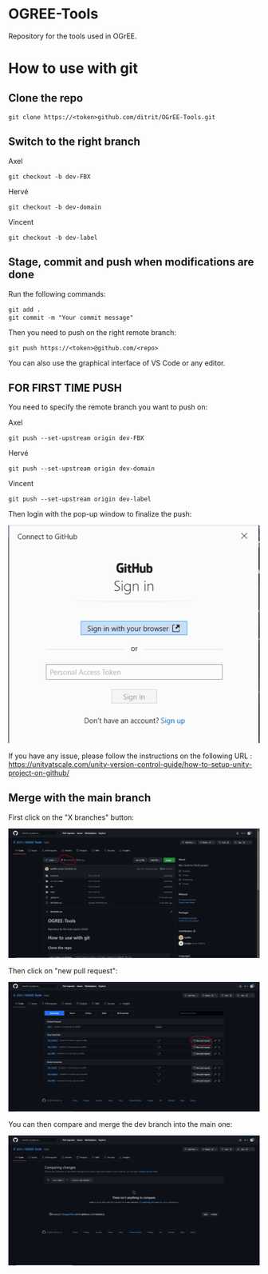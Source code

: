 # OGREE-Tools
Repository for the tools used in OGrEE.


# How to use with git
## Clone the repo

```
git clone https://<token>github.com/ditrit/OGrEE-Tools.git
```
## Switch to the right branch

Axel
```
git checkout -b dev-FBX
```
Hervé
```
git checkout -b dev-domain
```
Vincent
```
git checkout -b dev-label
```
## Stage, commit and push when modifications are done

Run the following commands:
```
git add .
git commit -m "Your commit message"
```
Then you need to push on the right remote branch:
```
git push https://<token>@github.com/<repo>
```
You can also use the graphical interface of VS Code or any editor.

## FOR FIRST TIME PUSH

You need to specify the remote branch you want to push on:

Axel
```
git push --set-upstream origin dev-FBX
```
Hervé
```
git push --set-upstream origin dev-domain
```
Vincent
```
git push --set-upstream origin dev-label
```
Then login with the pop-up window to finalize the push:

![Login Window](/image_readme/login.PNG)

If you have any issue, please follow the instructions on the following URL : https://unityatscale.com/unity-version-control-guide/how-to-setup-unity-project-on-github/
## Merge with the main branch
First click on the "X branches" button:

![Main Window](/image_readme/avant%20merge.PNG)

Then click on "new pull request":

![Pull Request Window](/image_readme/merge.PNG)

You can then compare and merge the dev branch into the main one:

![Compare Window](/image_readme/compare.PNG)
